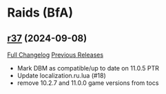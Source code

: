 # <DBM Mod> Raids (BfA)

## [r37](https://github.com/DeadlyBossMods/DBM-BfA/tree/r37) (2024-09-08)
[Full Changelog](https://github.com/DeadlyBossMods/DBM-BfA/compare/r36...r37) [Previous Releases](https://github.com/DeadlyBossMods/DBM-BfA/releases)

- Mark DBM as compatible/up to date on 11.0.5 PTR  
- Update localization.ru.lua (#18)  
- remove 10.2.7 and 11.0.0 game versions from tocs  
